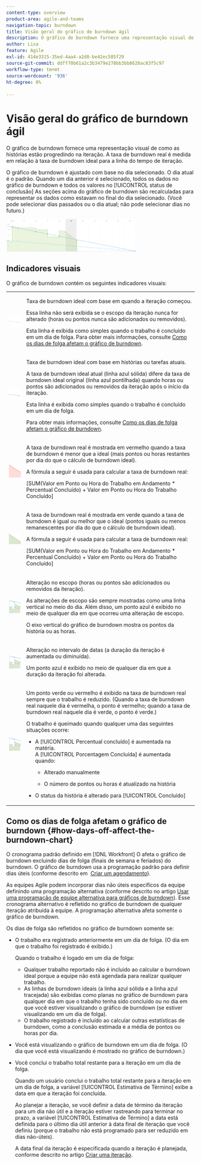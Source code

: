 ```yaml
---
content-type: overview
product-area: agile-and-teams
navigation-topic: burndown
title: Visão geral do gráfico de burndown ágil
description: O gráfico de burndown fornece uma representação visual de como as histórias estão progredindo pela iteração ou projeto . A taxa de burndown real é medida em relação à taxa de burndown ideal para a iteração ou linha do tempo do projeto.
author: Lisa
feature: Agile
exl-id: 414e3315-35ed-4aa4-a2d8-be42ec585f29
source-git-commit: ddff70b61a2c3b3479e278bb3bb8628ac83f5c97
workflow-type: tm+mt
source-wordcount: '936'
ht-degree: 0%

---
```


# Visão geral do gráfico de burndown ágil

O gráfico de burndown fornece uma representação visual de como as histórias estão progredindo na iteração. A taxa de burndown real é medida em relação à taxa de burndown ideal para a linha do tempo de iteração.

O gráfico de burndown é ajustado com base no dia selecionado. O dia atual é o padrão. Quando um dia anterior é selecionado, todos os dados no gráfico de burndown e todos os valores no [!UICONTROL status de conclusão] As seções acima do gráfico de burndown são recalculadas para representar os dados como estavam no final do dia selecionado. (Você pode selecionar dias passados ou o dia atual; não pode selecionar dias no futuro.)

![](assets/agile-iteration-burndown-350x88.png)

## Indicadores visuais

O gráfico de burndown contém os seguintes indicadores visuais:

<table style="table-layout:auto"> 
 <col> 
 <col> 
 <tbody> 
  <tr> 
   <td role="rowheader"> <img src="assets/agile-iteration-burndown-dottedblue.png" alt=""> </td> 
   <td> <p>Taxa de burndown ideal com base em quando a iteração começou.</p> <p>Essa linha não será exibida se o escopo da iteração nunca for alterado (horas ou pontos nunca são adicionados ou removidos).</p> <p>Esta linha é exibida como simples quando o trabalho é concluído em um dia de folga. Para obter mais informações, consulte <a title="Uso do Gráfico de Burndown Agile" href="#how-days-off-affect-the-burndown-chart" class="MCXref xref">Como os dias de folga afetam o gráfico de burndown</a>.</p> </td> 
  </tr> 
  <tr> 
   <td role="rowheader"> <img src="assets/agile-iteration-burndown-solidblue.png" alt=""> </td> 
   <td> <p>Taxa de burndown ideal com base em histórias ou tarefas atuais.</p> <p>A taxa de burndown ideal atual (linha azul sólida) difere da taxa de burndown ideal original (linha azul pontilhada) quando horas ou pontos são adicionados ou removidos da iteração após o início da iteração.</p> <p>Esta linha é exibida como simples quando o trabalho é concluído em um dia de folga.</p> <p>Para obter mais informações, consulte <a title="Uso do Gráfico de Burndown Agile" href="#how-days-off-affect-the-burndown-chart" class="MCXref xref">Como os dias de folga afetam o gráfico de burndown</a>.</p> </td> 
  </tr> 
  <tr> 
   <td role="rowheader"> <img src="assets/agile-iteration-burndown-red.png" alt=""> </td> 
   <td> <p>A taxa de burndown real é mostrada em vermelho quando a taxa de burndown é menor que a ideal (mais pontos ou horas restantes por dia do que o cálculo de burndown ideal).</p> <p>A fórmula a seguir é usada para calcular a taxa de burndown real:</p> <p>[SUM(Valor em Ponto ou Hora do Trabalho em Andamento * Percentual Concluído) + Valor em Ponto ou Hora do Trabalho Concluído]</p> </td> 
  </tr> 
  <tr> 
   <td role="rowheader"> <img src="assets/agile-iteration-burndown-green.png" alt=""> </td> 
   <td> <p>A taxa de burndown real é mostrada em verde quando a taxa de burndown é igual ou melhor que o ideal (pontos iguais ou menos remanescentes por dia do que o cálculo de burndown ideal).</p> <p>A fórmula a seguir é usada para calcular a taxa de burndown real:</p> <p>[SUM(Valor em Ponto ou Hora do Trabalho em Andamento * Percentual Concluído) + Valor em Ponto ou Hora do Trabalho Concluído]</p> </td> 
  </tr> 
  <tr> 
   <td role="rowheader"> <img src="assets/agile-iteration-burndown-scope.png" alt=""> </td> 
   <td> <p>Alteração no escopo (horas ou pontos são adicionados ou removidos da iteração).</p> <p>As alterações de escopo são sempre mostradas como uma linha vertical no meio do dia. Além disso, um ponto azul é exibido no meio de qualquer dia em que ocorreu uma alteração de escopo.</p> <p>O eixo vertical do gráfico de burndown mostra os pontos da história ou as horas.</p> </td> 
  </tr> 
  <tr> 
   <td role="rowheader"> <img src="assets/agile-iteration-burndown-scope.png" alt=""> </td> 
   <td> <p>Alteração no intervalo de datas (a duração da iteração é aumentada ou diminuída).</p> <p>Um ponto azul é exibido no meio de qualquer dia em que a duração da iteração foi alterada.</p> </td> 
  </tr> 
  <tr> 
   <td role="rowheader"> <img src="assets/agile-iteration-burndown-scope.png" alt=""> </td> 
   <td> <p>Um ponto verde ou vermelho é exibido na taxa de burndown real sempre que o trabalho é reduzido. (Quando a taxa de burndown real naquele dia é vermelha, o ponto é vermelho; quando a taxa de burndown real naquele dia é verde, o ponto é verde.)</p> <p>O trabalho é queimado quando qualquer uma das seguintes situações ocorre:</p> 
    <ul> 
     <li> A [!UICONTROL Percentual concluído] é aumentada na matéria.<br>A [!UICONTROL Porcentagem Concluída] é aumentada quando: 
      <ul> 
       <li> <p>Alterado manualmente</p> </li> 
       <li> <p>O número de pontos ou horas é atualizado na história</p> </li> 
      </ul></li>  
     <li>O status da história é alterado para [!UICONTROL Concluído]</li> 
    </ul> </td> 
  </tr> 
 </tbody> 
</table>

## Como os dias de folga afetam o gráfico de burndown {#how-days-off-affect-the-burndown-chart}

O cronograma padrão definido em [!DNL Workfront] O afeta o gráfico de burndown excluindo dias de folga (finais de semana e feriados) do burndown. O gráfico de burndown usa a programação padrão para definir dias úteis (conforme descrito em  [Criar um agendamento](../../../administration-and-setup/set-up-workfront/configure-timesheets-schedules/create-schedules.md)).

As equipes Agile podem incorporar dias não úteis específicos da equipe definindo uma programação alternativa (conforme descrito no artigo [Usar uma programação de equipe alternativa para gráficos de burndown](../../../agile/use-scrum-in-an-agile-team/burndown/use-alt-team-schedule-burndown-charts.md)). Esse cronograma alternativo é refletido no gráfico de burndown de qualquer iteração atribuída à equipe. A programação alternativa afeta somente o gráfico de burndown.

Os dias de folga são refletidos no gráfico de burndown somente se:

* O trabalho era registrado anteriormente em um dia de folga. (O dia em que o trabalho foi registrado é exibido.)

  Quando o trabalho é logado em um dia de folga:

   * Qualquer trabalho reportado não é incluído ao calcular o burndown ideal porque a equipe não está agendada para realizar qualquer trabalho.
   * As linhas de burndown ideais (a linha azul sólida e a linha azul tracejada) são exibidas como planas no gráfico de burndown para qualquer dia em que o trabalho tenha sido concluído ou no dia em que você estiver visualizando o gráfico de burndown (se estiver visualizando em um dia de folga).
   * O trabalho registrado é incluído ao calcular outras estatísticas de burndown, como a conclusão estimada e a média de pontos ou horas por dia.

* Você está visualizando o gráfico de burndown em um dia de folga. (O dia que você está visualizando é mostrado no gráfico de burndown.)
* Você conclui o trabalho total restante para a iteração em um dia de folga.

  Quando um usuário conclui o trabalho total restante para a iteração em um dia de folga, a variável [!UICONTROL Estimativa de Término] exibe a data em que a iteração foi concluída.

  Ao planejar a iteração, se você definir a data de término da iteração para um dia não útil e a iteração estiver rastreando para terminar no prazo, a variável [!UICONTROL Estimativa de Término] a data está definida para o último dia útil anterior à data final de iteração que você definiu (porque o trabalho não está programado para ser reduzido em dias não-úteis).

  A data final da iteração é especificada quando a iteração é planejada, conforme descrito no artigo [Criar uma iteração](../../../agile/use-scrum-in-an-agile-team/iterations/create-an-iteration.md).
